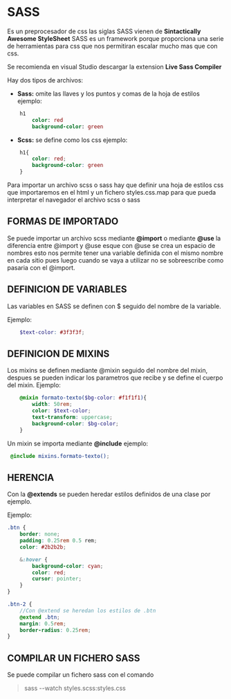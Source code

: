 ﻿# SASS
Es un preprocesador de css las siglas SASS vienen de **Sintactically Awesome StyleSheet**
SASS es un framework porque proporciona una serie de herramientas para css que nos permitiran escalar mucho mas que con css.

Se recomienda en visual Studio descargar la extension **Live Sass Compiler**

Hay dos tipos de archivos:
- **Sass:** omite las llaves y los puntos y comas de la hoja de estilos
ejemplo: 
```sass
	h1 
		color: red
		background-color: green
```
- **Scss:** se define como los css ejemplo: 
```scss
	h1{
		color: red;
		background-color: green
	}
```

Para importar un archivo scss o sass
hay que definir una hoja de estilos css que importaremos en el html y un fichero styles.css.map 
para que pueda interpretar el navegador el archivo scss o sass

## FORMAS DE IMPORTADO

Se puede importar un archivo scss mediante **@import** o mediante **@use** la diferencia entre @import y @use esque con @use se crea un espacio de nombres esto nos permite tener una variable definida con el mismo nombre en cada sitio pues luego cuando se vaya a utilizar no se sobreescribe como pasaria con el @import.

## DEFINICION DE VARIABLES

Las variables en SASS se definen con $ seguido del nombre de la variable.

Ejemplo:

```scss
	$text-color: #3f3f3f;
```

## DEFINICION DE MIXINS

Los mixins se definen mediante @mixin seguido del nombre del mixin, despues se pueden indicar los parametros que recibe y se define el cuerpo del mixin.
Ejemplo:
```scss
	@mixin formato-texto($bg-color: #f1f1f1){
		width: 50rem;
		color: $text-color;
		text-transform: uppercase;
		background-color: $bg-color;
	}
```

Un mixin se importa mediante **@include** ejemplo: 
```scss
 @include mixins.formato-texto();
```

## HERENCIA

Con la **@extends** se pueden heredar estilos definidos de una clase por ejemplo.

Ejemplo: 

```scss
.btn {
    border: none;
    padding: 0.25rem 0.5 rem;
    color: #2b2b2b;

    &:hover {
        background-color: cyan;
        color: red;
        cursor: pointer;
    }
}

.btn-2 {
    //Con @extend se heredan los estilos de .btn
    @extend .btn;
    margin: 0.5rem;
    border-radius: 0.25rem;
}
```
## COMPILAR UN FICHERO SASS

Se puede compilar un fichero sass con el comando 
> sass --watch styles.scss:styles.css

